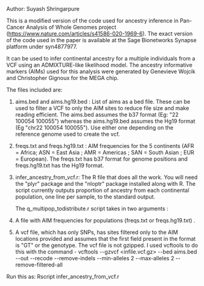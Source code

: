 Author: Suyash Shringarpure

This is a modified version of the code used for ancestry inference in Pan-Cancer Analysis of Whole Genomes project (https://www.nature.com/articles/s41586-020-1969-6). The exact version of the code used in the paper is available at the Sage Bionetworks Synapse platform under syn4877977.

It can be used to infer continental ancestry for a multiple individuals from a VCF using an ADMIXTURE-like likelihood model. The ancestry informative markers (AIMs) used for this analysis were generated by Genevieve Wojcik and Christopher Gignoux for the MEGA chip.

The files included are:
1) aims.bed and aims.hg19.bed : List of aims as a bed file. These can be used to filter a VCF to only the AIM sites to reduce file size and make reading efficient. The aims.bed assumes the b37 format (Eg: "22 100054 100055") whereas the aims.hg19.bed assumes the Hg19 format (Eg "chr22 100054 100055"). Use either one depending on the reference genome used to create the vcf.

2) freqs.txt and freqs.hg19.txt : AIM frequencies for the 5 continents (AFR = Africa; ASN = East Asia ; AMR = Americas ; SAN = South Asian ; EUR = European). The freqs.txt has b37 format for genome positions and freqs.hg19.txt has the Hg19 format.

3) infer_ancestry_from_vcf.r:  The R file that does all the work. You will need the "plyr" package and the "nloptr" package installed along with R. The script currently outputs proportion of ancestry from each continental population, one line per sample, to the standard output.

	The q_multipop_todistribute.r script takes in two arguments :
1) A file with AIM frequencies for populations (freqs.txt or freqs.hg19.txt) .
2) A vcf file, which has only SNPs, has sites filtered only to the AIM locations provided  and assumes that the first field present in the format is "GT" or the genotype. The vcf file is not gzipped. I used vcftools to do this with the command - vcftools --gzvcf <infile.vcf.gz> --bed aims.bed --out <outfile> --recode --remove-indels --min-alleles 2 --max-alleles 2 --remove-filtered-all

Run this as: Rscript infer_ancestry_from_vcf.r <frequencyfile> <vcffile>


